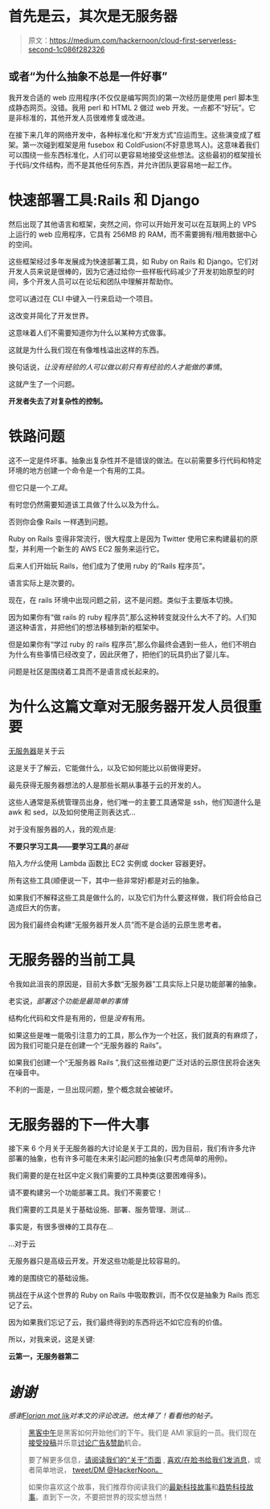 # 首先是云，其次是无服务器

> 原文：<https://medium.com/hackernoon/cloud-first-serverless-second-1c086f282326>

## 或者“为什么抽象不总是一件好事”

我开发合适的 web 应用程序(不仅仅是编写网页)的第一次经历是使用 perl 脚本生成静态网页。没错。我用 perl 和 HTML 2 做过 web 开发。一点都不“好玩”。它是非标准的，其他开发人员很难修复或改进。

在接下来几年的网络开发中，各种标准化和“开发方式”应运而生。这些演变成了框架。第一次碰到框架是用 fusebox 和 ColdFusion(不好意思骂人)。这意味着我们可以围绕一些东西标准化，人们可以更容易地接受这些想法。这些最初的框架擅长于代码/文件结构，而不是其他任何东西，并允许团队更容易地一起工作。

# 快速部署工具:Rails 和 Django

然后出现了其他语言和框架，突然之间，你可以开始开发可以在互联网上的 VPS 上运行的 web 应用程序，它具有 256MB 的 RAM，而不需要拥有/租用数据中心的空间。

这些框架经过多年发展成为快速部署工具，如 Ruby on Rails 和 Django。它们对开发人员来说是很棒的，因为它通过给你一些样板代码减少了开发初始原型的时间，多个开发人员可以在论坛和团队中理解并帮助你。

您可以通过在 CLI 中键入一行来启动一个项目。

这改变并简化了开发世界。

这意味着人们不需要知道你为什么以某种方式做事。

这就是为什么我们现在有像堆栈溢出这样的东西。

换句话说，*让没有经验的人可以做以前只有有经验的人才能做的事情*。

这就产生了一个问题。

**开发者失去了对复杂性的控制。**

# 铁路问题

这不一定是件坏事。抽象出复杂性并不是错误的做法。在以前需要多行代码和特定环境的地方创建一个命令是一个有用的工具。

但它只是一个*工具*。

有时您仍然需要知道该工具做了什么以及为什么。

否则你会像 Rails 一样遇到问题。

Ruby on Rails 变得非常流行，很大程度上是因为 Twitter 使用它来构建最初的原型，并利用一个新生的 AWS EC2 服务来运行它。

后来人们开始玩 Rails，他们成为了使用 ruby 的“Rails 程序员”。

语言实际上是次要的。

现在，在 rails 环境中出现问题之前，这不是问题。类似于主要版本切换。

因为如果你有“做 rails 的 ruby 程序员”,那么这种转变就没什么大不了的。人们知道这种语言，并把他们的想法移植到新的框架中。

但是如果你有“学过 ruby 的 rails 程序员”,那么你最终会遇到一些人，他们不明白为什么有些事情已经改变了，因此厌倦了，把他们的玩具扔出了婴儿车。

问题是社区是围绕着工具而不是语言成长起来的。

# 为什么这篇文章对无服务器开发人员很重要

[无服务器](https://hackernoon.com/tagged/serverless)是关于云

这是关于了解云，它能做什么，以及它如何能比以前做得更好。

最先获得无服务器想法的人是那些长期从事基于云的开发的人。

这些人通常是系统管理员出身，他们唯一的主要工具通常是 ssh，他们知道什么是 awk 和 sed，以及如何使用正则表达式…

对于没有服务器的人，我的观点是:

**不要只学习工具——要学习工具**的*基础*

陷入*为什么*使用 Lambda 函数比 EC2 实例或 docker 容器更好。

所有这些工具(顺便说一下，其中一些非常好)都是对云的抽象。

如果我们不解释这些工具是做什么的，以及它们为什么要这样做，我们将会给自己造成巨大的伤害。

因为我们最终会构建“无服务器开发人员”而不是合适的云原生思考者。

# 无服务器的当前工具

令我如此沮丧的原因是，目前大多数“无服务器”工具实际上只是功能部署的抽象。

老实说，*部署这个功能是最简单的事情*

结构化代码和文件是有用的，但是*没有*有用。

如果这些是唯一能吸引注意力的工具，那么作为一个社区，我们就真的有麻烦了，因为我们可能只是在创建一个“无服务器的 Rails”。

如果我们创建一个“无服务器 Rails ”,我们这些推动更广泛对话的云原住民将会迷失在噪音中。

不利的一面是，一旦出现问题，整个概念就会被破坏。

# 无服务器的下一件大事

接下来 6 个月关于无服务器的大讨论是关于工具的，因为目前，我们有许多允许部署的抽象，也有许多可能在未来引起问题的抽象(只考虑简单的用例)。

我们需要的是在社区中定义我们需要的工具种类(这要困难得多)。

请不要构建另一个功能部署工具。我们不需要它！

我们需要的工具是关于基础设施、部署、服务管理、测试…

事实是，有很多很棒的工具存在…

…对于云

无服务器只是高级云开发。开发这些功能是比较容易的。

难的是围绕它的基础设施。

挑战在于从这个世界的 Ruby on Rails 中吸取教训，而不仅仅是抽象为 Rails 而忘记了云。

因为如果我们忘记了云，我们最终得到的东西将远不如它应有的价值。

所以，对我来说，这是关键:

**云第一，无服务器第二**

# *谢谢*

*感谢*[*Florian mot lik*](https://medium.com/u/72d45d2d2b72?source=post_page-----1c086f282326--------------------------------)*对本文的评论改进。他太棒了！看看他的帖子。*

> [黑客中午](http://bit.ly/Hackernoon)是黑客如何开始他们的下午。我们是 AMI 家庭的一员。我们现在[接受投稿](http://bit.ly/hackernoonsubmission)并乐意[讨论广告&赞助](mailto:partners@amipublications.com)机会。
> 
> 要了解更多信息，[请阅读我们的“关于”页面](https://goo.gl/4ofytp) , [喜欢/在脸书给我们发消息](http://bit.ly/HackernoonFB)，或者简单地说， [tweet/DM @HackerNoon。](https://goo.gl/k7XYbx)
> 
> 如果你喜欢这个故事，我们推荐你阅读我们的[最新科技故事](http://bit.ly/hackernoonlatestt)和[趋势科技故事](https://hackernoon.com/trending)。直到下一次，不要把世界的现实想当然！